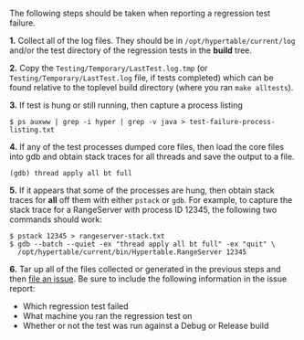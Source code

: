 The following steps should be taken when reporting a regression test failure.

**1.** Collect all of the log files.  They should be in `/opt/hypertable/current/log` and/or the test directory of the regression tests in the **build** tree.

**2.** Copy the `Testing/Temporary/LastTest.log.tmp` (or `Testing/Temporary/LastTest.log` file, if tests completed) which can be found relative to the toplevel build directory (where you ran `make alltests`).

**3.** If test is hung or still running, then capture a process listing
```
$ ps auxww | grep -i hyper | grep -v java > test-failure-process-listing.txt
```

**4.** If any of the test processes dumped core files, then load the core files into gdb and obtain stack traces for all threads and save the output to a file.
```
(gdb) thread apply all bt full
```

**5.** If it appears that some of the processes are hung, then obtain stack traces for **all** off them with either `pstack` or `gdb`.  For example, to capture the stack trace for a RangeServer with process ID 12345, the following two commands should work:
```
$ pstack 12345 > rangeserver-stack.txt
$ gdb --batch --quiet -ex "thread apply all bt full" -ex "quit" \
  /opt/hypertable/current/bin/Hypertable.RangeServer 12345
```

**6.** Tar up all of the files collected or generated in the previous steps and then [file an issue](http://code.google.com/p/hypertable/issues/entry).  Be sure to include the following information in the issue report:
  * Which regression test failed
  * What machine you ran the regression test on
  * Whether or not the test was run against a Debug or Release build